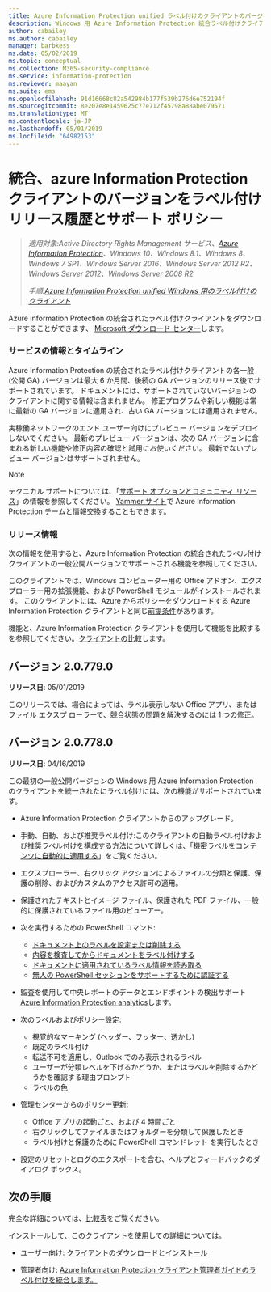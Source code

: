 ```yaml
---
title: Azure Information Protection unified ラベル付けのクライアントのバージョンの履歴とサポート ポリシー
description: Windows 用 Azure Information Protection 統合ラベル付けクライアントのリリース情報を参照してください。
author: cabailey
ms.author: cabailey
manager: barbkess
ms.date: 05/02/2019
ms.topic: conceptual
ms.collection: M365-security-compliance
ms.service: information-protection
ms.reviewer: maayan
ms.suite: ems
ms.openlocfilehash: 91d16668c82a542984b177f539b276d6e752194f
ms.sourcegitcommit: 8e207e8e1459625c77e712f45798a88abe079571
ms.translationtype: MT
ms.contentlocale: ja-JP
ms.lasthandoff: 05/01/2019
ms.locfileid: "64982153"
---
```

# <a name="azure-information-protection-unified-labeling-client---version-release-history-and-support-policy"></a>統合、azure Information Protection クライアントのバージョンをラベル付けリリース履歴とサポート ポリシー

>*適用対象:Active Directory Rights Management サービス、[Azure Information Protection](https://azure.microsoft.com/pricing/details/information-protection)、Windows 10、Windows 8.1、Windows 8、Windows 7 SP1、Windows Server 2016、Windows Server 2012 R2、Windows Server 2012、Windows Server 2008 R2*
>
> *手順:[Azure Information Protection unified Windows 用のラベル付けのクライアント](../faqs.md#whats-the-difference-between-the-azure-information-protection-client-and-the-azure-information-protection-unified-labeling-client)*


Azure Information Protection の統合されたラベル付けクライアントをダウンロードすることができます、 [Microsoft ダウンロード センター](https://www.microsoft.com/en-us/download/details.aspx?id=53018)します。

### <a name="servicing-information-and-timelines"></a>サービスの情報とタイムライン

Azure Information Protection の統合されたラベル付けクライアントの各一般 (公開 GA) バージョンは最大 6 か月間、後続の GA バージョンのリリース後でサポートされています。 ドキュメントには、サポートされていないバージョンのクライアントに関する情報は含まれません。 修正プログラムや新しい機能は常に最新の GA バージョンに適用され、古い GA バージョンには適用されません。

実稼働ネットワークのエンド ユーザー向けにプレビュー バージョンをデプロイしないでください。 最新のプレビュー バージョンは、次の GA バージョンに含まれる新しい機能や修正内容の確認と試用にお使いください。 最新でないプレビュー バージョンはサポートされません。

> [!NOTE]
> テクニカル サポートについては、「[サポート オプションとコミュニティ リソース](../information-support.md#support-options-and-community-resources)」の情報を参照してください。 [Yammer サイト](https://www.yammer.com/askipteam/)で Azure Information Protection チームと情報交換することもできます。

### <a name="release-information"></a>リリース情報

次の情報を使用すると、Azure Information Protection の統合されたラベル付けクライアントの一般公開バージョンでサポートされる機能を参照してください。

このクライアントでは、Windows コンピューター用の Office アドオン、エクスプローラー用の拡張機能、および PowerShell モジュールがインストールされます。 このクライアントには、Azure からポリシーをダウンロードする Azure Information Protection クライアントと同じ[前提条件](../requirements.md)があります。

機能と、Azure Information Protection クライアントを使用して機能を比較するを参照してください。[クライアントの比較](use-client.md#compare-the-clients)します。

## <a name="version-207790"></a>バージョン 2.0.779.0

**リリース日**: 05/01/2019

このリリースでは、場合によっては、ラベル表示しない Office アプリ、またはファイル エクスプ ローラーで、競合状態の問題を解決するのには 1 つの修正。

## <a name="version-207780"></a>バージョン 2.0.778.0

**リリース日**: 04/16/2019

この最初の一般公開バージョンの Windows 用 Azure Information Protection のクライアントを統一されたにラベル付けには、次の機能がサポートされています。 

- Azure Information Protection クライアントからのアップグレード。

- 手動、自動、および推奨ラベル付け:このクライアントの自動ラベル付けおよび推奨ラベル付けを構成する方法について詳しくは、「[機密ラベルをコンテンツに自動的に適用する](/Office365/SecurityCompliance/apply_sensitivity_label_automatically)」をご覧ください。

- エクスプローラー、右クリック アクションによるファイルの分類と保護、保護の削除、およびカスタムのアクセス許可の適用。

- 保護されたテキストとイメージ ファイル、保護された PDF ファイル、一般的に保護されているファイル用のビューアー。

- 次を実行するための PowerShell コマンド:
    - [ドキュメント上のラベルを設定または削除する](/powershell/module/azureinformationprotection/set-aipfilelabel)
    - [内容を検査してからドキュメントをラベル付けする](/powershell/module/azureinformationprotection/set-aipfileclassification)
    - [ドキュメントに適用されているラベル情報を読み取る](/powershell/module/azureinformationprotection/get-aipfilestatus)
    - [無人の PowerShell セッションをサポートするために認証する](/powershell/module/azureinformationprotection/set-aipauthentication)

- 監査を使用して中央レポートのデータとエンドポイントの検出サポート[Azure Information Protection analytics](../reports-aip.md)します。

- 次のラベルおよびポリシー設定:
    - 視覚的なマーキング (ヘッダー、フッター、透かし)
    - 既定のラベル付け
    - 転送不可を適用し、Outlook でのみ表示されるラベル
    - ユーザーが分類レベルを下げるかどうか、またはラベルを削除するかどうかを確認する理由プロンプト
    - ラベルの色

- 管理センターからのポリシー更新:
    - Office アプリの起動ごと、および 4 時間ごと
    - 右クリックしてファイルまたはフォルダーを分類して保護したとき
    - ラベル付けと保護のために PowerShell コマンドレット を実行したとき

- 設定のリセットとログのエクスポートを含む、ヘルプとフィードバックのダイアログ ボックス。


## <a name="next-steps"></a>次の手順

完全な詳細については、[比較表](use-client.md#compare-the-clients)をご覧ください。

インストールして、このクライアントを使用しての詳細については。 

- ユーザー向け: [クライアントのダウンロードとインストール](install-unifiedlabelingclient-app.md)

- 管理者向け: [Azure Information Protection クライアント管理者ガイドのラベル付けを統合します。](clientv2-admin-guide.md)

